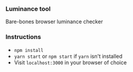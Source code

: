 ### Luminance tool

Bare-bones browser luminance checker

### Instructions

* `npm install`
* `yarn start` or `npm start` if `yarn` isn't installed
* Visit `localhost:3000` in your browser of choice
